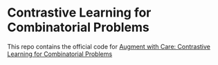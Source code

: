 # Contrastive Learning for Combinatorial Problems 

This repo contains the official code for [Augment with Care: Contrastive Learning for Combinatorial Problems](https://arxiv.org/abs/2202.08396) 


